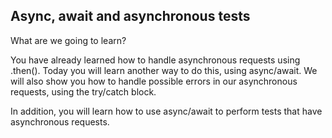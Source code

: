 ## Async, await and asynchronous tests

What are we going to learn?

You have already learned how to handle asynchronous requests using .then(). Today you will learn another way to do this, using async/await. We will also show you how to handle possible errors in our asynchronous requests, using the try/catch block.

In addition, you will learn how to use async/await to perform tests that have asynchronous requests.
